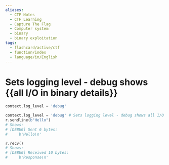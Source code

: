 ```yaml
---
aliases:
  - CTF Notes
  - CTF Learning
  - Capture The Flag
  - Computer system
  - binary
  - binary exploitation
tags:
  - flashcard/active/ctf
  - function/index
  - language/in/English
---
```


# Sets logging level - debug shows {{all I/O in binary details}}
```py
context.log_level = 'debug' 
```
```py
context.log_level = 'debug' # Sets logging level - debug shows all I/O
r.sendline(b"Hello")
# Shows:
# [DEBUG] Sent 6 bytes:
#     b'Hello\n'

r.recv()
# Shows:
# [DEBUG] Received 10 bytes:
#     b'Response\n'
```